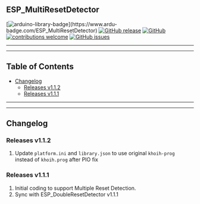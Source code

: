 ## ESP_MultiResetDetector

[![arduino-library-badge](https://www.ardu-badge.com/badge/ESP_MultiResetDetector.svg?)](https://www.ardu-badge.com/ESP_MultiResetDetector)
[![GitHub release](https://img.shields.io/github/release/khoih-prog/ESP_MultiResetDetector.svg)](https://github.com/khoih-prog/ESP_MultiResetDetector/releases)
[![GitHub](https://img.shields.io/github/license/mashape/apistatus.svg)](https://github.com/khoih-prog/ESP_MultiResetDetector/blob/master/LICENSE)
[![contributions welcome](https://img.shields.io/badge/contributions-welcome-brightgreen.svg?style=flat)](#Contributing)
[![GitHub issues](https://img.shields.io/github/issues/khoih-prog/ESP_MultiResetDetector.svg)](http://github.com/khoih-prog/ESP_MultiResetDetector/issues)

---
---

## Table of Contents


* [Changelog](#changelog)
  * [Releases v1.1.2](#releases-v112)
  * [Releases v1.1.1](#releases-v111)
 
---
---

## Changelog

### Releases v1.1.2

1. Update `platform.ini` and `library.json` to use original `khoih-prog` instead of `khoih.prog` after PIO fix

### Releases v1.1.1

1. Initial coding to support Multiple Reset Detection.
2. Sync with ESP_DoubleResetDetector v1.1.1


